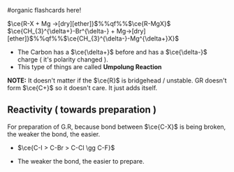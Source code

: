 #organic flashcards here!

$\ce{R-X + Mg ->[dry][ether]}$%%qf%%$\ce{R-MgX}$
$\ce{CH_{3}^{\delta+}-Br^{\delta-} + Mg->[dry][ether]}$%%qf%%$\ce{CH_{3}^{\delta-}-Mg^{\delta+}X}$

- The Carbon has a $\ce{\delta+}$ before and has a $\ce{\delta-}$ charge ( it's polarity changed ). 
- This type of things are called **Umpolung Reaction** 


**NOTE:** It doesn't matter if the $\ce{R}$ is bridgehead / unstable. GR doesn't form $\ce{C+}$ so it doesn't care. It just adds itself.
## Reactivity ( towards preparation )
For preparation of G.R, because bond between $\ce{C-X}$ is being broken, the weaker the bond, the easier.
- $\ce{C-I > C-Br > C-Cl \gg C-F}$

- The weaker the bond, the easier to prepare.
